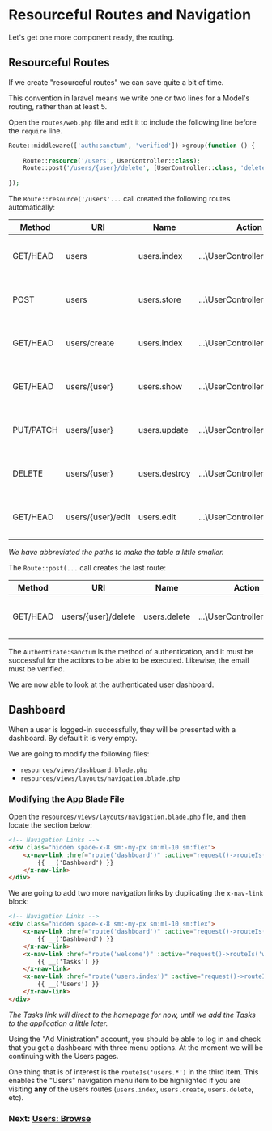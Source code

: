 # Resourceful Routes and Navigation

Let's get one more component ready, the routing.

## Resourceful Routes

If we create "resourceful routes" we can save quite a bit of time.

This convention in laravel means we write one or two lines for a Model's routing, rather than at
least 5.

Open the `routes/web.php` file and edit it to include the following line before the
`require` line.

```php
Route::middleware(['auth:sanctum', 'verified'])->group(function () {
    
    Route::resource('/users', UserController::class);
    Route::post('/users/{user}/delete', [UserController::class, 'delete']);
    
});
```

The `Route::resource('/users'...` call created the following routes automatically:

| Method    | URI                 | Name          | Action                     | Middleware                                                |
|-----------|---------------------|---------------|----------------------------|-----------------------------------------------------------|
| GET/HEAD  | users               | users.index   | ...\UserController@index   | web / ...\Authenticate:sanctum / ...\EnsureEmailIsVerified |
| POST      | users               | users.store   | ...\UserController@store   | web / ...\Authenticate:sanctum / ...\EnsureEmailIsVerified |
| GET/HEAD  | users/create        | users.index   | ...\UserController@create  | web / ...\Authenticate:sanctum / ...\EnsureEmailIsVerified |
| GET/HEAD  | users/{user}        | users.show    | ...\UserController@show    | web / ...\Authenticate:sanctum / ...\EnsureEmailIsVerified |
| PUT/PATCH | users/{user}        | users.update  | ...\UserController@update  | web / ...\Authenticate:sanctum / ...\EnsureEmailIsVerified |
| DELETE    | users/{user}        | users.destroy | ...\UserController@destroy | web / ...\Authenticate:sanctum / ...\EnsureEmailIsVerified |
| GET/HEAD  | users/{user}/edit   | users.edit    | ...\UserController@edit    | web / ...\Authenticate:sanctum / ...\EnsureEmailIsVerified |

*We have abbreviated the paths to make the table a little smaller.*

The `Route::post(...` call creates the last route:

| Method    | URI                 | Name          | Action                     | Middleware                                                |
|-----------|---------------------|---------------|----------------------------|-----------------------------------------------------------|
| GET/HEAD  | users/{user}/delete | users.delete  | ...\UserController@delete  | web / ...\Authenticate:sanctum / ...\EnsureEmailIsVerified |

The `Authenticate:sanctum` is the method of authentication, and it must be successful for the
actions to be able to be executed. Likewise, the email must be verified.

We are now able to look at the authenticated user dashboard.

## Dashboard

When a user is logged-in successfully, they will be presented with a dashboard. By default it is
very empty.

We are going to modify the following files:

- `resources/views/dashboard.blade.php`
- `resources/views/layouts/navigation.blade.php`

### Modifying the App Blade File

Open the `resources/views/layouts/navigation.blade.php` file, and then locate the section below:

```html
<!-- Navigation Links -->
<div class="hidden space-x-8 sm:-my-px sm:ml-10 sm:flex">
    <x-nav-link :href="route('dashboard')" :active="request()->routeIs('dashboard')">
        {{ __('Dashboard') }}
    </x-nav-link>
</div>
```

We are going to add two more navigation links by duplicating the `x-nav-link` block:

```html
<!-- Navigation Links -->
<div class="hidden space-x-8 sm:-my-px sm:ml-10 sm:flex">
    <x-nav-link :href="route('dashboard')" :active="request()->routeIs('dashboard')">
        {{ __('Dashboard') }}
    </x-nav-link>
    <x-nav-link :href="route('welcome')" :active="request()->routeIs('welcome')">
        {{ __('Tasks') }}
    </x-nav-link>
    <x-nav-link :href="route('users.index')" :active="request()->routeIs('users.*')">
        {{ __('Users') }}
    </x-nav-link>
</div>
```

*The Tasks link will direct to the homepage for now, until we add the Tasks to the application a
little later.*

Using the "Ad Ministration" account, you should be able to log in and check that you get a
dashboard with three menu options. At the moment we will be continuing with the Users pages.

One thing that is of interest is the `routeIs('users.*')` in the third item. This enables the
"Users" navigation menu item to be highlighted if you are visiting **any** of the users
routes (`users.index`, `users.create`, `users.delete`, etc).

### Next: [Users: Browse](04-Users-Browse.md)
